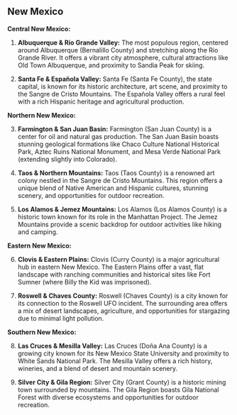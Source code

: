 ## New Mexico

**Central New Mexico:**

1. **Albuquerque & Rio Grande Valley:** The most populous region, centered around Albuquerque (Bernalillo County) and stretching along the Rio Grande River. It offers a vibrant city atmosphere, cultural attractions like Old Town Albuquerque, and proximity to Sandia Peak for skiing.

2. **Santa Fe & Española Valley:** Santa Fe (Santa Fe County), the state capital, is known for its historic architecture, art scene, and proximity to the Sangre de Cristo Mountains. The Española Valley offers a rural feel with a rich Hispanic heritage and agricultural production.

**Northern New Mexico:**

3. **Farmington & San Juan Basin:** Farmington (San Juan County) is a center for oil and natural gas production. The San Juan Basin boasts stunning geological formations like Chaco Culture National Historical Park, Aztec Ruins National Monument, and Mesa Verde National Park (extending slightly into Colorado).

4. **Taos & Northern Mountains:** Taos (Taos County) is a renowned art colony nestled in the Sangre de Cristo Mountains. This region offers a unique blend of Native American and Hispanic cultures, stunning scenery, and opportunities for outdoor recreation.

5. **Los Alamos & Jemez Mountains:** Los Alamos (Los Alamos County) is a historic town known for its role in the Manhattan Project. The Jemez Mountains provide a scenic backdrop for outdoor activities like hiking and camping.

**Eastern New Mexico:**

6. **Clovis & Eastern Plains:** Clovis (Curry County) is a major agricultural hub in eastern New Mexico. The Eastern Plains offer a vast, flat landscape with ranching communities and historical sites like Fort Sumner (where Billy the Kid was imprisoned).

7. **Roswell & Chaves County:** Roswell (Chaves County) is a city known for its connection to the Roswell UFO incident. The surrounding area offers a mix of desert landscapes, agriculture, and opportunities for stargazing due to minimal light pollution.

**Southern New Mexico:**

8. **Las Cruces & Mesilla Valley:** Las Cruces (Doña Ana County) is a growing city known for its New Mexico State University and proximity to White Sands National Park. The Mesilla Valley offers a rich history, wineries, and a blend of desert and mountain scenery.

9. **Silver City & Gila Region:** Silver City (Grant County) is a historic mining town surrounded by mountains. The Gila Region boasts Gila National Forest with diverse ecosystems and opportunities for outdoor recreation.
